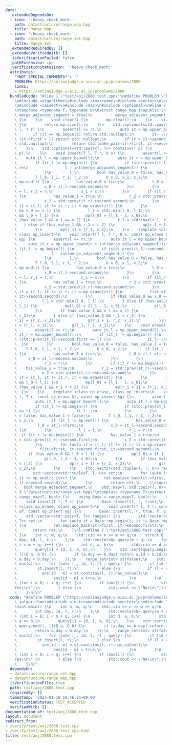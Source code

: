 ```yaml
---
data:
  _extendedDependsOn:
  - icon: ':heavy_check_mark:'
    path: datastructure/range_map.hpp
    title: Range Map
  - icon: ':heavy_check_mark:'
    path: datastructure/range_set.hpp
    title: Range Set
  _extendedRequiredBy: []
  _extendedVerifiedWith: []
  _isVerificationFailed: false
  _pathExtension: cpp
  _verificationStatusIcon: ':heavy_check_mark:'
  attributes:
    '*NOT_SPECIAL_COMMENTS*': ''
    PROBLEM: https://onlinejudge.u-aizu.ac.jp/problems/2880
    links:
    - https://onlinejudge.u-aizu.ac.jp/problems/2880
  bundledCode: "#line 1 \"test/aoj/2880.test.cpp\"\n#define PROBLEM \"https://onlinejudge.u-aizu.ac.jp/problems/2880\"\
    \n#include <algorithm>\n#include <iostream>\n#include <vector>\n\n#line 3 \"datastructure/range_map.hpp\"\
    \n#include <cassert>\n#include <map>\n#include <optional>\n#line 7 \"datastructure/range_map.hpp\"\
    \ntemplate <typename T, typename U>\nstruct range_map {\npublic:\n    range_map(bool\
    \ merge_adjacent_segment = true)\n        : merge_adjacent_segment(merge_adjacent_segment)\
    \ {\n    }\n    void clear() {\n        mp.clear();\n    }\n    size_t size()\
    \ {\n        return mp.size();\n    }\n    std::optional<std::pair<T, T>> contains(T\
    \ l, T r) {\n        assert(l <= r);\n        auto it = mp.upper_bound(l);\n \
    \       if (it == mp.begin()) return std::nullopt;\n        it--;\n        if\
    \ (it->first > l) return std::nullopt;\n        if (r > it->second.first) return\
    \ std::nullopt;\n        return std::make_pair(it->first, it->second.first);\n\
    \    }\n    std::optional<std::pair<T, T>> contains(T p) {\n        return is_covered(p,\
    \ p);\n    }\n    void insert(T l, T r, U x) {\n        assert(l <= r);\n    \
    \    auto it_l = mp.upper_bound(l);\n        auto it_r = mp.upper_bound(r + int(merge_adjacent_segment));\n\
    \        if (it_l != mp.begin()) {\n            if (std::prev(it_l)->second.first\
    \ >=\n                l - int(merge_adjacent_segment)) {\n                it_l--;\n\
    \            }\n        };\n        bool has_value_0 = false, has_value_1 = false;\n\
    \        T l_0, l_1, r_1, r_2;\n        U x_0, x_1, x_2;\n        if (it_l !=\
    \ mp.end()) {\n            has_value_0 = true;\n            l_0 = it_l->first;\n\
    \            x_0 = it_l->second.second;\n        }\n        {\n            l_1\
    \ = l, r_1 = r;\n            x_1 = x;\n        }\n        if (it_r != mp.begin())\
    \ {\n            has_value_1 = true;\n            r_2 = std::prev(it_r)->second.first;\n\
    \            x_2 = std::prev(it_r)->second.second;\n        }\n        for (auto\
    \ it = it_l; it != it_r; it = mp.erase(it)) {\n        }\n        if (has_value_0\
    \ && x_0 == x_1) {\n            l_1 = std::min(l_0, l_1);\n        } else if (has_value_0\
    \ && l_0 < l_1) {\n            mp[l_0] = {l_1 - 1, x_0};\n        }\n        if\
    \ (has_value_1 && x_1 == x_2) {\n            r_1 = std::max(r_1, r_2);\n     \
    \   } else if (has_value_1 && r_1 < r_2) {\n            mp[r_1 + 1] = {r_2, x_2};\n\
    \        }\n        mp[l_1] = {r_1, x_1};\n    }\n    template <class op_erase,\
    \ class op_insert>\n    void insert(T l, T r, U x, const op_erase &f, const op_insert\
    \ &g) {\n        assert(l <= r);\n        auto it_l = mp.upper_bound(l);\n   \
    \     auto it_r = mp.upper_bound(r + int(merge_adjacent_segment));\n        if\
    \ (it_l != mp.begin()) {\n            if (std::prev(it_l)->second.first >=\n \
    \               l - int(merge_adjacent_segment)) {\n                it_l--;\n\
    \            }\n        };\n        bool has_value_0 = false, has_value_1 = false;\n\
    \        T l_0, l_1, r_1, r_2;\n        U x_0, x_1, x_2;\n        if (it_l !=\
    \ mp.end()) {\n            has_value_0 = true;\n            l_0 = it_l->first;\n\
    \            x_0 = it_l->second.second;\n        }\n        {\n            l_1\
    \ = l, r_1 = r;\n            x_1 = x;\n        }\n        if (it_r != mp.begin())\
    \ {\n            has_value_1 = true;\n            r_2 = std::prev(it_r)->second.first;\n\
    \            x_2 = std::prev(it_r)->second.second;\n        }\n        for (auto\
    \ it = it_l; it != it_r; it = mp.erase(it)) {\n            f(it->first, it->second.first,\
    \ it->second.second);\n        }\n        if (has_value_0 && x_0 == x_1) {\n \
    \           l_1 = std::min(l_0, l_1);\n        } else if (has_value_0 && l_0 <\
    \ l_1) {\n            mp[l_0] = {l_1 - 1, x_0};\n            g(l_0, l_1 - 1, x_0);\n\
    \        }\n        if (has_value_1 && x_1 == x_2) {\n            r_1 = std::max(r_1,\
    \ r_2);\n        } else if (has_value_1 && r_1 < r_2) {\n            mp[r_1 +\
    \ 1] = {r_2, x_2};\n            g(r_1 + 1, r_2, x_2);\n        }\n        mp[l_1]\
    \ = {r_1, x_1};\n        g(l_1, r_1, x_1);\n    }\n    void erase(T l, T r) {\n\
    \        assert(l <= r);\n        auto it_l = mp.upper_bound(l);\n        auto\
    \ it_r = mp.upper_bound(r);\n        if (it_l != mp.begin()) {\n            if\
    \ (std::prev(it_l)->second.first >= l) {\n                it_l--;\n          \
    \  }\n        }\n        bool has_value_0 = false, has_value_1 = false;\n    \
    \    T l_0, l_1, r_1, r_2;\n        U x_0, x_2;\n        if (it_l != mp.end())\
    \ {\n            has_value_0 = true;\n            l_0 = it_l->first;\n       \
    \     x_0 = it_l->second.second;\n        }\n        {\n            l_1 = l;\n\
    \            r_1 = r;\n        }\n        if (it_r != mp.begin()) {\n        \
    \    has_value_1 = true;\n            r_2 = std::prev(it_r)->second.first;\n \
    \           x_2 = std::prev(it_r)->second.second;\n        }\n        for (auto\
    \ it = it_l; it != it_r; it = mp.erase(it)) {\n        }\n        if (has_value_0\
    \ && l_0 < l_1) {\n            mp[l_0] = {l_1 - 1, x_0};\n        }\n        if\
    \ (has_value_1 && r_1 < r_2) {\n            mp[r_1 + 1] = {r_2, x_2};\n      \
    \  }\n    }\n    template <class op_erase, class op_insert>\n    void erase(T\
    \ l, T r, const op_erase &f, const op_insert &g) {\n        assert(l <= r);\n\
    \        auto it_l = mp.upper_bound(l);\n        auto it_r = mp.upper_bound(r);\n\
    \        if (it_l != mp.begin()) {\n            if (std::prev(it_l)->second.first\
    \ >= l) {\n                it_l--;\n            }\n        }\n        bool has_value_0\
    \ = false, has_value_1 = false;\n        T l_0, l_1, r_1, r_2;\n        U x_0,\
    \ x_2;\n        if (it_l != mp.end()) {\n            has_value_0 = true;\n   \
    \         l_0 = it_l->first;\n            x_0 = it_l->second.second;\n       \
    \ }\n        {\n            l_1 = l;\n            r_1 = r;\n        }\n      \
    \  if (it_r != mp.begin()) {\n            has_value_1 = true;\n            r_2\
    \ = std::prev(it_r)->second.first;\n            x_2 = std::prev(it_r)->second.second;\n\
    \        }\n        for (auto it = it_l; it != it_r; it = mp.erase(it)) {\n  \
    \          f(it->first, it->second.first, it->second.second);\n        }\n   \
    \     if (has_value_0 && l_0 < l_1) {\n            mp[l_0] = {l_1 - 1, x_0};\n\
    \            g(l_0, l_1 - 1, x_0);\n        }\n        if (has_value_1 && r_1\
    \ < r_2) {\n            mp[r_1 + 1] = {r_2, x_2};\n            g(r_1 + 1, r_2,\
    \ x_2);\n        }\n    }\n    std::vector<std::tuple<T, T, U>> ranges() {\n \
    \       std::vector<std::tuple<T, T, U>> ret;\n        for (auto it = mp.begin();\
    \ it != mp.end(); it++) {\n            ret.emplace_back(it->first, it->second.first,\
    \ it->second.second);\n        }\n        return ret;\n    }\n\nprotected:\n \
    \   bool merge_adjacent_segment;\n    std::map<T, std::pair<T, U>> mp;\n};\n#line\
    \ 3 \"datastructure/range_set.hpp\"\ntemplate <typename T>\nstruct range_set :\
    \ range_map<T, bool> {\n    using Base = range_map<T, bool>;\n    using Base::range_map;\n\
    \    void insert(T l, T r) {\n        Base::insert(l, r, true);\n    }\n    template\
    \ <class op_erase, class op_insert>\n    void insert(T l, T r, const op_erase\
    \ &f, const op_insert &g) {\n        Base::insert(l, r, true, f, g);\n    }\n\
    \    std::vector<std::pair<T, T>> ranges() {\n        std::vector<std::pair<T,\
    \ T>> ret;\n        for (auto it = Base::mp.begin(); it != Base::mp.end(); it++)\
    \ {\n            ret.emplace_back(it->first, it->second.first);\n        }\n \
    \       return ret;\n    }\n};\n#line 7 \"test/aoj/2880.test.cpp\"\nint main()\
    \ {\n    int n, m, q;\n    std::cin >> n >> m >> q;\n    struct Q {\n        int\
    \ day, id, l, r;\n    };\n    std::vector<Q> query(m + q);\n    for (int i = 0;\
    \ i < m + q; i++) {\n        int d, a, b;\n        std::cin >> d >> a >> b;\n\
    \        query[i] = {d, i, a, b};\n    }\n    std::sort(query.begin(), query.end(),\
    \ [](Q a, Q b) {\n        if (a.day == b.day) return a.id > b.id;\n        return\
    \ a.day < b.day;\n    });\n    range_set<int> st(false);\n    std::vector<bool>\
    \ ans(q);\n    for (auto [_, id, l, r] : query) {\n        if (id < m) {\n   \
    \         st.insert(l, r);\n        } else {\n            if (l < r) {\n     \
    \           ans[id - m] = st.contains(l, r).has_value();\n            } else {\n\
    \                ans[id - m] = true;\n            }\n        }\n    }\n    for\
    \ (int i = 0; i < q; i++) {\n        if (ans[i]) {\n            std::cout << \"\
    Yes\\n\";\n        } else {\n            std::cout << \"No\\n\";\n        }\n\
    \    }\n}\n"
  code: "#define PROBLEM \"https://onlinejudge.u-aizu.ac.jp/problems/2880\"\n#include\
    \ <algorithm>\n#include <iostream>\n#include <vector>\n\n#include \"datastructure/range_set.hpp\"\
    \nint main() {\n    int n, m, q;\n    std::cin >> n >> m >> q;\n    struct Q {\n\
    \        int day, id, l, r;\n    };\n    std::vector<Q> query(m + q);\n    for\
    \ (int i = 0; i < m + q; i++) {\n        int d, a, b;\n        std::cin >> d >>\
    \ a >> b;\n        query[i] = {d, i, a, b};\n    }\n    std::sort(query.begin(),\
    \ query.end(), [](Q a, Q b) {\n        if (a.day == b.day) return a.id > b.id;\n\
    \        return a.day < b.day;\n    });\n    range_set<int> st(false);\n    std::vector<bool>\
    \ ans(q);\n    for (auto [_, id, l, r] : query) {\n        if (id < m) {\n   \
    \         st.insert(l, r);\n        } else {\n            if (l < r) {\n     \
    \           ans[id - m] = st.contains(l, r).has_value();\n            } else {\n\
    \                ans[id - m] = true;\n            }\n        }\n    }\n    for\
    \ (int i = 0; i < q; i++) {\n        if (ans[i]) {\n            std::cout << \"\
    Yes\\n\";\n        } else {\n            std::cout << \"No\\n\";\n        }\n\
    \    }\n}"
  dependsOn:
  - datastructure/range_set.hpp
  - datastructure/range_map.hpp
  isVerificationFile: true
  path: test/aoj/2880.test.cpp
  requiredBy: []
  timestamp: '2023-01-19 19:46:21+09:00'
  verificationStatus: TEST_ACCEPTED
  verifiedWith: []
documentation_of: test/aoj/2880.test.cpp
layout: document
redirect_from:
- /verify/test/aoj/2880.test.cpp
- /verify/test/aoj/2880.test.cpp.html
title: test/aoj/2880.test.cpp
---
```

